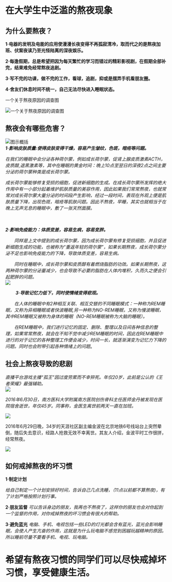   
# 在大学生中泛滥的熬夜现象  


  
## 为什么要熬夜？  


**1·电器的发明及电能的应用使漫漫长夜变得不再孤寂清冷，取而代之的是熬夜加班、伏案夜读乃至光怪陆离的深夜娱乐。**  

**2·每逢假期，总是希望把因为每天繁忙的学习而错过的精彩影视剧，在假期全部补完，结果难免经常熬夜追剧。** 

**3·写不完的功课，做不完的工作，看球，追剧，抑或是摆弄手机看朋友圈。**  

**4·舍友们休息时间不统一，自己无法尽快进入睡眠状态。** 


一个关于熬夜原因的调查图  

![一个关于熬夜原因的调查图](http://img0.utuku.china.com/419x0/news/20170904/28ad3337-9160-4c27-b4c7-b3d9b7fd611c.jpg)  
  
## 熬夜会有哪些危害？  

![图示概括](http://www.kepu.net.cn/gb/ydrhcz/ydrhcz_wap/ydrhcz_wap_zpzs/201711/W020171117539031471190.png)  
***1·影响皮肤质量:使得皮肤变得干燥，容易产生皱纹，色斑，暗疮等问题。***  


*在我们的睡眠中会分泌各种荷尔蒙，例如成长荷尔蒙，促肾上腺皮质激素ACTH，皮质醇,退黑激素等，其中在睡眠的黄金时间：晚上10点至翌日的深夜2点之间主要分泌的荷尔蒙种类是成长荷尔蒙。*

*成长荷尔蒙能够修复受损的细胞，促进新细胞的生成。在成长荷尔蒙所发挥的绝大作用中有一小部分起着维护肌肤质量的美容作用，因此如果我们常常熬夜，也就常常对成长荷尔蒙大量分泌的时间段产生影响，经过一段时间，表现在外观上便是肌肤质量下降，出现色斑，暗疮等肌肤问题。因此不熬夜，早睡，其实也就相当于在晚上无声无息的睡眠中，敷了一张天然面膜。*  

　　 

***2·影响免疫能力：体质变差，容易生病，容易变胖。***  

　　*同样是上文中提到的成长荷尔蒙，因为成长荷尔蒙有修复受损细胞，并且促进新细胞生成的功能，也被称为“重返年轻的荷尔蒙”，如果长期熬夜，成长荷尔蒙分泌不足也影响免疫能力的下降，导致体质变差，容易生病。*  

　　*同时在睡眠中，成长荷尔蒙和皮质醇有着燃烧脂肪的功效。如果长期熬夜，这两种荷尔蒙的分泌量减少，也会导致不必要的脂肪在人体内堆积，久而久之便会引起肥胖的问题。*   
![](http://www.kepu.net.cn/gb/ydrhcz/ydrhcz_wap/ydrhcz_wap_zpzs/201711/W020171117539031483953.png) 

　　 
***3·导致记忆力低下，同时使情绪变得悲观。***  

　　*在人体的睡眠中有2种相互关联、相互交替的不同睡眠模式：一种称为REM睡眠，又称为异相睡眠或者快波睡眠,另一种称为NO-REM睡眠，又称为慢波睡眠，其中REM睡眠又被称为身体的睡眠（NO-REM睡眠被称为大脑的睡眠）。* 

　　*在REM睡眠中，我们进行记忆的固定、删除、整理以及日间各种信息的整理，如果常常熬夜，就会在不知不觉中减少REM睡眠的时间，因此在REM睡眠中进行的对于记忆的各种整理工作便会减少，时间一长，就逐渐演变为记忆力下降的问题。同时也会附带引起各种情绪上的问题*。   
  
## 社会上熬夜导致的悲剧
 *直播平台游戏主播“孤王”因过度劳累而不幸猝死。年仅20岁，此前是公认的《王者荣耀》最强辅助。*  
 ![](http://www.kepu.net.cn/gb/ydrhcz/ydrhcz_wap/ydrhcz_wap_zpzs/201711/W020171117539031407382.png)   


   
*2016年6月30日，南方医科大学附属南方医院创伤骨科主任医师金丹被发现在医院宿舍逝世，年仅45岁。同事称，金医生离世前两天一直在加班。*   

![](http://www.xinhuanet.com/local/2016-07/01/129107167_14673371199031n.jpg)  
     

2016年6月29日晚，34岁的天涯社区副主编金波在北京地铁6号线站台上突然晕倒，随后失去意识，经路人抢救无效不幸离世。其友人介绍，金波平时工作很拼，经常熬夜。
  
    
![](http://www.xinhuanet.com/local/2016-07/01/129105771_14673258706001n.jpeg)
## 如何戒掉熬夜的坏习惯

**1·制定计划**

*给自己制定一个计划安排好时间，告诉自己几点洗睡，（11点以前都不算熬夜)，有了计划严格按照计划行事。*

**2·朋友监督**
*可以告诉身边的朋友，我再也不熬夜了，这样你的朋友也会对你起到一个监督的作用，对你戒掉熬夜的坏习惯会有很大的帮助。*

**3·避免蓝光**
*电脑、手机、电视包括一些LED的灯光都会含有蓝光，蓝光会影响睡眠，会使人产生亢奋的作用，这就是为什么玩电脑不感觉到困越玩越精神的原因。所以睡前尽量不要看手机、电视、玩电脑。*


# 希望有熬夜习惯的同学们可以尽快戒掉坏习惯，享受健康生活。


